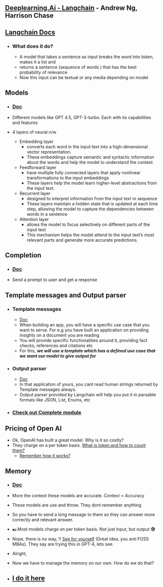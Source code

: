 ## [Deeplearning.Ai - Langchain](https://learn.deeplearning.ai/langchain/) - Andrew Ng, Harrison Chase

## [Langchain Docs](https://python.langchain.com/docs/get_started/introduction.html)

- ### What does it do?
  - A model that takes a sentence as input breaks the word into token, makes it a list and
  - returns a sentence (sequence of words ) that has the best probability of relevance
  - Now this input can be textual or any media depending on model

## Models

- ### [Doc](https://python.langchain.com/docs/modules/model_io/models/llms/)

- Different models like GPT 4.5, GPT-3-turbo. Each with its capabilities and features
- 4 layers of neural n/w
  - Embedding layer
    - converts each word in the input text into a high-dimensional vector representation.
    - These embeddings capture semantic and syntactic information about the words and help the model to understand the context
  - Feedforward layer
    - have multiple fully connected layers that apply nonlinear transformations to the input embeddings
    - These layers help the model learn higher-level abstractions from the input text.
  - Recurrent layer
    - designed to interpret information from the input text in sequence
    - These layers maintain a hidden state that is updated at each time step, allowing the model to capture the dependencies between words in a sentence
  - Attention layer
    - allows the model to focus selectively on different parts of the input text
    - This mechanism helps the model attend to the input text’s most relevant parts and generate more accurate predictions.

## Completion

- ### [Doc](https://python.langchain.com/docs/modules/model_io/prompts/)

- Send a prompt to user and get a response

## Template messages and Output parser

- ### Template messages

  - [Doc](https://python.langchain.com/docs/modules/model_io/prompts/prompt_templates/)
  - When building an app, you will have a specific use case that you want to serve. For e.g you have built an
    application on providing insights on a document you are reading
  - You will provide specific functionalities around it, providing fact checks, references and citations etc
  - For this, _**we will use a template which has a defined use case that we want our model to give output for**_

- ### Output parser

  - [Doc](https://python.langchain.com/docs/modules/model_io/output_parsers/)
  - In that application of yours, you cant read human strings returned by Template messages always.
  - Output parser provided by Langchain will help you put it in parsable formats like JSON, List, Enums, etc

- ### [Check out Complete module](openAi/prompt_template.py)

## Pricing of Open AI

- Ok, OpenAI has built a great model. Why is it so costly?
- They charge on a per token basis. [What is token and how to count them?](https://help.openai.com/en/articles/4936856-what-are-tokens-and-how-to-count-them)
  - [Remember how it works?](https://github.com/agrawaltejas01/Langchain-companion#what-does-it-do)

## Memory

- ### [Doc](https://python.langchain.com/docs/modules/memory/)

- More the context these models are accurate. Context ∝ Accuracy
- These models are use and throw. They dont remember anything
- So you have to send a long message to them so they can answer more correctly and relevant answer.
- **:euro:** Most models charge on per token basis. Not just input, but output **:cold_sweat:**
- Nope, there is no way, !! [See for yourself](https://cdn.sanity.io/images/vr8gru94/production/927ca8cc5d92ee75f36d7eb4bef4685c4e3118e5-2880x1370.png) (Great idea, you anti FOSS MBAs). They say are trying this in GPT-4, lets see.

- Alright,
- Now we have to manage the memory on our own. How do we do that?
- ## [I do it here](openAi/Memory/README.md)
